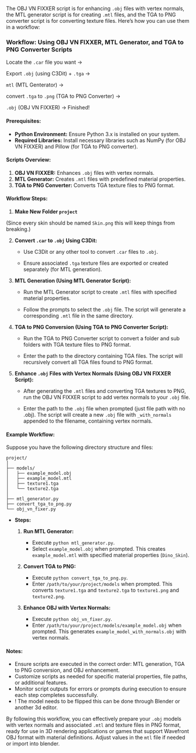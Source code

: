 The OBJ VN FIXXER script is for enhancing `.obj` files with vertex normals, the MTL generator script is for creating `.mtl` files, and the TGA to PNG converter script is for converting texture files. Here’s how you can use them in a workflow:

### Workflow: Using OBJ VN FIXXER, MTL Generator, and TGA to PNG Converter Scripts
Locate the `.car` file you want -> 

Export `.obj` (using C3Dit) + `.tga` -> 

`mtl` (MTL Genterator) -> 

convert `.tga` to `.png` (TGA to PNG Converter) ->

`.obj` (OBJ VN FIXXER) -> Finished!


#### Prerequisites:
- **Python Environment:** Ensure Python 3.x is installed on your system.
- **Required Libraries:** Install necessary libraries such as NumPy (for OBJ VN FIXXER) and Pillow (for TGA to PNG converter).

#### Scripts Overview:
1. **OBJ VN FIXXER:** Enhances `.obj` files with vertex normals.
2. **MTL Generator:** Creates `.mtl` files with predefined material properties.
3. **TGA to PNG Converter:** Converts TGA texture files to PNG format.

#### Workflow Steps:
1. **Make New Folder `project`**

(Since every skin should be named `Skin.png` this will keep things from breaking.)

2. **Convert `.car` to `.obj` Using C3Dit:**
   - Use C3Dit or any other tool to convert `.car` files to `.obj`.
     
   - Ensure associated `.tga` texture files are exported or created separately (for MTL generation).

3. **MTL Generation (Using MTL Generator Script):**
   - Run the MTL Generator script to create `.mtl` files with specified material properties.

   - Follow the prompts to select the `.obj` file. The script will generate a corresponding `.mtl` file in the same directory.

4. **TGA to PNG Conversion (Using TGA to PNG Converter Script):**
   - Run the TGA to PNG Converter script to convert a folder and sub folders with TGA texture files to PNG format.

   - Enter the path to the directory containing TGA files. The script will recursively convert all TGA files found to PNG format.

5. **Enhance `.obj` Files with Vertex Normals (Using OBJ VN FIXXER Script):**
   - After generating the `.mtl` files and converting TGA textures to PNG, run the OBJ VN FIXXER script to add vertex normals to your `.obj` file.

   - Enter the path to the `.obj` file when prompted (just file path with no .obj). The script will create a new `.obj` file with `_with_normals` appended to the filename, containing vertex normals.

#### Example Workflow:

Suppose you have the following directory structure and files:

```
project/
│
├── models/
│   ├── example_model.obj
│   ├── example_model.mtl
│   ├── texture1.tga
│   └── texture2.tga
│
├── mtl_generator.py
├── convert_tga_to_png.py
└── obj_vn_fixer.py
```

- **Steps:**
   1. **Run MTL Generator:**
      - Execute `python mtl_generator.py`.
      - Select `example_model.obj` when prompted. This creates `example_model.mtl` with specified material properties (`Dino_Skin`).

   2. **Convert TGA to PNG:**
      - Execute `python convert_tga_to_png.py`.
      - Enter `/path/to/your/project/models` when prompted. This converts `texture1.tga` and `texture2.tga` to `texture1.png` and `texture2.png`.

   3. **Enhance OBJ with Vertex Normals:**
      - Execute `python obj_vn_fixer.py`.
      - Enter `/path/to/your/project/models/example_model.obj` when prompted. This generates `example_model_with_normals.obj` with vertex normals.

#### Notes:
- Ensure scripts are executed in the correct order: MTL generation, TGA to PNG conversion, and OBJ enhancement.
- Customize scripts as needed for specific material properties, file paths, or additional features.
- Monitor script outputs for errors or prompts during execution to ensure each step completes successfully.
- ! The model needs to be flipped this can be done through Blender or another 3d editor. 

By following this workflow, you can effectively prepare your `.obj` models with vertex normals and associated `.mtl` and texture files in PNG format, ready for use in 3D rendering applications or games that support Wavefront OBJ format with material definitions. Adjust values in the `mtl` file if needed or import into blender.
